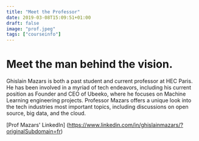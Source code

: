 ```yaml
---
title: "Meet the Professor"
date: 2019-03-08T15:09:51+01:00
draft: false
image: "prof.jpeg"
tags: ["courseinfo"]
---
```

# Meet the man behind the vision.

Ghislain Mazars is both a past student and current professor at HEC Paris. He has been involved in a myriad of tech endeavors, including his current position as Founder and CEO of Ubeeko, where he focuses on Machine Learning engineering projects. Professor Mazars offers a unique look into the tech industries most important topics, including discussions on open source, big data, and the cloud.


[Prof Mazars' LinkedIn] (https://www.linkedin.com/in/ghislainmazars/?originalSubdomain=fr)
